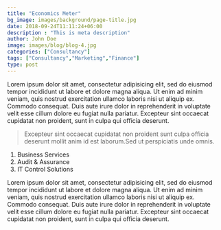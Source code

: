 ```yaml
---
title: "Economics Meter"
bg_image: images/background/page-title.jpg
date: 2018-09-24T11:11:24+06:00
description : "This is meta description"
author: John Doe
image: images/blog/blog-4.jpg
categories: ["Consultancy"]
tags: ["Consultancy","Marketing","Finance"]
type: post
---
```


Lorem ipsum dolor sit amet, consectetur adipisicing elit, sed do eiusmod tempor incididunt ut labore et dolore magna aliqua. Ut enim ad minim veniam, quis nostrud exercitation ullamco laboris nisi ut aliquip ex. Commodo consequat. Duis aute irure dolor in reprehenderit in voluptate velit esse cillum dolore eu fugiat nulla pariatur. Excepteur sint occaecat cupidatat non proident, sunt in culpa qui officia deserunt.

>Excepteur sint occaecat cupidatat non proident sunt culpa officia deserunt mollit anim id est laborum.Sed ut perspiciatis unde omnis.

1. Business Services
2. Audit & Assurance
3. IT Control Solutions

Lorem ipsum dolor sit amet, consectetur adipisicing elit, sed do eiusmod tempor incididunt ut labore et dolore magna aliqua. Ut enim ad minim veniam, quis nostrud exercitation ullamco laboris nisi ut aliquip ex. Commodo consequat. Duis aute irure dolor in reprehenderit in voluptate velit esse cillum dolore eu fugiat nulla pariatur. Excepteur sint occaecat cupidatat non proident, sunt in culpa qui officia deserunt.

